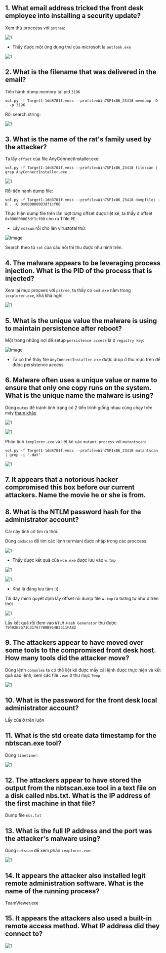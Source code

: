## 1. What email address tricked the front desk employee into installing a security update?

Xem thử proccess với `pstree`:

![1](https://user-images.githubusercontent.com/91442807/216277876-58d5514e-48aa-40f4-a521-afdf77ebc131.png)

- Thấy được một ứng dụng thư của microsoft là `outlook.exe` 

![1](https://user-images.githubusercontent.com/91442807/216226363-fde4c992-7e4a-4678-9d6d-6120c002a7f5.png)

## 2. What is the filename that was delivered in the email?

Tiến hành dump memory tại pid `3196` 

`vol.py -f Target1-1dd8701f.vmss --profile=Win7SP1x86_23418 memdump -D . -p 3196`

Rồi search string: 

![1](https://user-images.githubusercontent.com/91442807/216229197-2f492adc-e62b-4000-806e-1ba3232b391f.png)

## 3. What is the name of the rat's family used by the attacker?

Ta lấy `offset` của file AnyConnectInstaller.exe:

`vol.py -f Target1-1dd8701f.vmss --profile=Win7SP1x86_23418 filescan | grep AnyConnectInstaller.exe`

![1](https://user-images.githubusercontent.com/91442807/216231065-63061c6a-e72f-486a-93de-8c55149d4a3a.png)

Rồi tiến hành dump file:

`vol.py -f Target1-1dd8701f.vmss --profile=Win7SP1x86_23418 dumpfiles -D . -Q 0x000000003df1cf00`

Thực hiện dump file trên lần lượt từng offset được liệt kê, ta thấy ở offset `0x000000003df1cf00` cho ra 1 file `PE` 

- Lấy `md5sum` rồi cho lên virustotal thử:

![image](https://user-images.githubusercontent.com/91442807/216276930-205a33d5-0a6c-473e-ad37-f6ea4cf60f13.png)

Search theo từ `rat` của câu hỏi thì thu được như hình trên. 

## 4. The malware appears to be leveraging process injection. What is the PID of the process that is injected?

Xem lại mục procees với `pstree`, ta thấy có `cmd.exe` nằm trong `iexplorer.exe`, khá khả nghi:

![1](https://user-images.githubusercontent.com/91442807/216231456-20ac0ed6-6b5d-4eaa-8970-b40eb728f41a.png)

## 5. What is the unique value the malware is using to maintain persistence after reboot?

Một trong những nơi để setup `persistence access` là ở `registry key`:

![image](https://user-images.githubusercontent.com/91442807/216280777-b1aaf0fc-6e8f-4034-9922-dd96b6195999.png)

- Ta có thể thấy file `AnyConnectInstaller.exe` được drop ở thu mực trên để được persistence access

## 6. Malware often uses a unique value or name to ensure that only one copy runs on the system. What is the unique name the malware is using?

Dùng `mutex` để tránh tình trạng có 2 tiến trình giống nhau cùng chạy trên máy [tham khảo](https://www.sans.org/blog/looking-at-mutex-objects-for-malware-discovery-indicators-of-compromise/)

![1](https://user-images.githubusercontent.com/91442807/216290990-5c60d4a1-34f8-4c19-80ee-5fdf30af34dd.png)

![1](https://user-images.githubusercontent.com/91442807/216290586-4673609e-3e4f-41bd-ae86-0b05fdcddbfc.png)

Phân tích `iexplorer.exe` và liệt kê các `mutant process` với `mutantscan`:

`vol.py -f Target1-1dd8701f.vmss --profile=Win7SP1x86_23418 mutantscan | grep -i ".dat"`

![1](https://user-images.githubusercontent.com/91442807/216293149-3be55eaa-f72c-41d9-9e86-442b8db7d431.png)


## 7. It appears that a notorious hacker compromised this box before our current attackers. Name the movie he or she is from.

## 8. What is the NTLM password hash for the administrator account?

Cái này tình cờ tìm ra thôi.

Dùng `cmdscan` để tìm các lệnh termianl được nhập trong các proccess:

![1](https://user-images.githubusercontent.com/91442807/216297142-6cad779b-62f7-4e1c-92f7-11a93e8472f3.png)

- Thấy được kết quả của `wce.exe` được lưu vào `w.tmp` 

![1](https://user-images.githubusercontent.com/91442807/216297566-ce92d75f-07c4-452f-ae4e-701742bdb152.png)

![1](https://user-images.githubusercontent.com/91442807/216297699-9560b8a1-72e5-4a44-8519-43072425c96f.png)

- Khá là đáng lưu tâm :))

Tới đây mình quyết định lấy offset rồi dump file `w.tmp` ra tương tự như ở trên thôi

![1](https://user-images.githubusercontent.com/91442807/216298006-e8be221e-dc20-4705-8a42-9db2710ded8e.png)

Lấy kết quả rồi đem vào `NTLM Hash Generator` thu được: `79402B7671C317877B8B954B3311FA82`

## 9. The attackers appear to have moved over some tools to the compromised front desk host. How many tools did the attacker move?

Dùng lệnh `consoles` ta có thể liệt kê được mấy cái lệnh được thực hiện và kết quả sau lệnh, xem các file `.exe` ở thư mục `Temp`

![1](https://user-images.githubusercontent.com/91442807/216303435-b853b8a2-697b-4077-857a-cc2e9c2a45c6.png)

## 10. What is the password for the front desk local administrator account?

Lấy của ở trên luôn

## 11. What is the std create data timestamp for the nbtscan.exe tool?

Dùng `timeliner`: 

![1](https://user-images.githubusercontent.com/91442807/216308214-61a853a4-d2aa-4f56-8b18-b5535e9d98d9.png)

## 12. The attackers appear to have stored the output from the nbtscan.exe tool in a text file on a disk called nbs.txt. What is the IP address of the first machine in that file?

Dump file `nbs.txt` 

## 13. What is the full IP address and the port was the attacker's malware using?

Dùng `netscan` để xem phần `iexplorer.exe`:

![1](https://user-images.githubusercontent.com/91442807/216759530-6faf0f6d-315d-41c5-9249-2c376aff8dd2.png)

## 14. It appears the attacker also installed legit remote administration software. What is the name of the running process?

TeamViewer.exe

## 15. It appears the attackers also used a built-in remote access method. What IP address did they connect to?

![1](https://user-images.githubusercontent.com/91442807/216759592-269c0b74-9732-4bbd-8c0e-8b52d0f61ca9.png)








